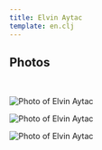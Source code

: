 ```yaml
---
title: Elvin Aytac
template: en.clj
---
```


## Photos

<br>

![Photo of Elvin Aytac](/photos/elvin.jpeg)

![Photo of Elvin Aytac](/photos/elvin1.jpeg)

![Photo of Elvin Aytac](/photos/elvin2.jpeg)

